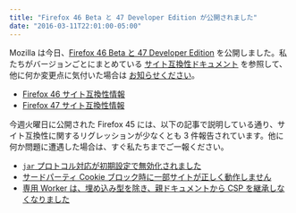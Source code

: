 ```yaml
---
title: "Firefox 46 Beta と 47 Developer Edition が公開されました"
date: "2016-03-11T22:01:00-05:00"
---
```

Mozilla は今日、[Firefox 46 Beta と 47 Developer Edition](https://www.mozilla.org/firefox/channel/) を公開しました。私たちがバージョンごとにまとめている [サイト互換性ドキュメント](https://www.fxsitecompat.dev/ja/docs/) を参照して、他に何か変更点に気付いた場合は [お知らせください](https://www.fxsitecompat.dev/ja/contribute/)。

* [Firefox 46 サイト互換性情報](https://www.fxsitecompat.dev/ja/versions/46/)
* [Firefox 47 サイト互換性情報](https://www.fxsitecompat.dev/ja/versions/47/)

今週火曜日に公開された Firefox 45 には、以下の記事で説明している通り、サイト互換性に関するリグレッションが少なくとも 3 件報告されています。他に何か問題に遭遇した場合は、すぐ私たちまでご一報ください。

* [`jar` プロトコル対応が初期設定で無効化されました](https://www.fxsitecompat.dev/ja/docs/2015/jar-protocol-support-has-been-disabled-by-default/)
* [サードパーティ Cookie ブロック時に一部サイトが正しく動作しません](https://www.fxsitecompat.dev/ja/docs/2016/some-sites-are-broken-when-third-party-cookies-are-blocked/)
* [専用 Worker は、埋め込み型を除き、親ドキュメントから CSP を継承しなくなりました](https://www.fxsitecompat.dev/ja/docs/2016/dedicated-workers-no-longer-inherit-csp-from-parent-document-unless-embedded/)
